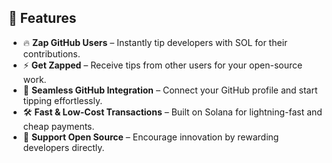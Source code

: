 ## 🚀 Features

- 🔥 **Zap GitHub Users** – Instantly tip developers with SOL for their contributions.
- ⚡ **Get Zapped** – Receive tips from other users for your open-source work.
- 🔗 **Seamless GitHub Integration** – Connect your GitHub profile and start tipping effortlessly.
- 🛠 **Fast & Low-Cost Transactions** – Built on Solana for lightning-fast and cheap payments.
- 🎉 **Support Open Source** – Encourage innovation by rewarding developers directly.
